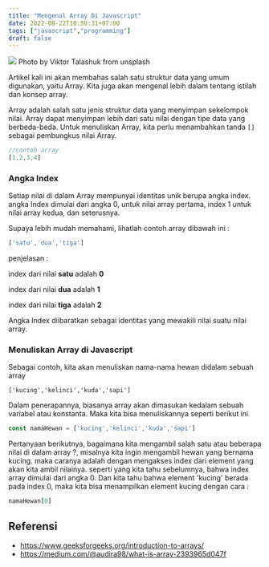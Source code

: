 ```yaml
---
title: "Mengenal Array Di Javascript"
date: 2022-08-22T10:50:31+07:00
tags: ["javascript","programming"]
draft: false
---
```

![](https://images.unsplash.com/photo-1544396821-4dd40b938ad3?ixlib=rb-1.2.1&ixid=MnwxMjA3fDB8MHxwaG90by1wYWdlfHx8fGVufDB8fHx8&auto=format&fit=crop&w=873&q=80)
Photo by Viktor Talashuk from unsplash
 
<!-- ## Apa Itu Array ?

## Mengapa Menggunakan Array ?

## Macam-macam Array

## Penerapan Array Di Javascript -->

Artikel kali ini akan membahas salah satu struktur data yang umum digunakan, yaitu Array. Kita juga akan mengenal lebih dalam tentang istilah dan konsep array.

Array adalah salah satu jenis struktur data yang menyimpan sekelompok nilai. Array dapat menyimpan lebih dari satu nilai dengan tipe data yang berbeda-beda. Untuk menuliskan Array, kita perlu menambahkan tanda ```[]``` sebagai pembungkus nilai Array.
```js
//contoh array
[1,2,3,4]
```
### Angka Index
Setiap nilai di dalam Array mempunyai identitas unik berupa angka index. angka Index dimulai dari angka 0, untuk nilai array pertama, index 1 untuk nilai array kedua, dan seterusnya. 

Supaya lebih mudah memahami, lihatlah contoh array dibawah ini :

```js
['satu','dua','tiga']
```
penjelasan :

index dari nilai **satu** adalah **0**

index dari nilai **dua** adalah **1**

index dari nilai **tiga** adalah **2**

Angka Index diibaratkan sebagai identitas yang mewakili nilai suatu nilai array.

### Menuliskan Array di Javascript

Sebagai contoh, kita akan menuliskan nama-nama hewan didalam sebuah array
```
['kucing','kelinci','kuda','sapi']
```

Dalam penerapannya, biasanya array akan dimasukan kedalam sebuah variabel atau konstanta. Maka kita bisa menuliskannya seperti berikut ini

```js
const namaHewan = ['kucing','kelinci','kuda','sapi']
```

Pertanyaan berikutnya, bagaimana kita mengambil salah satu atau beberapa nilai di dalam array ?, misalnya kita ingin mengambil hewan yang bernama kucing. maka caranya adalah dengan mengakses index dari element yang akan kita ambil nilainya. seperti yang kita tahu sebelumnya, bahwa index array dimulai dari angka 0. Dan kita tahu bahwa element 'kucing' berada pada index 0, maka kita bisa menampilkan element kucing dengan cara :
```js
namaHewan[0]
```


## Referensi
- https://www.geeksforgeeks.org/introduction-to-arrays/
- https://medium.com/@audira98/what-is-array-2393965d047f
